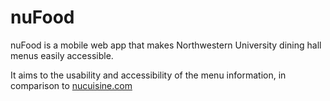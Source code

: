 nuFood
======

nuFood is a mobile web app that makes Northwestern University dining hall menus easily accessible.

It aims to the usability and accessibility of the menu information, in comparison to [nucuisine.com](http://nucuisine.com)